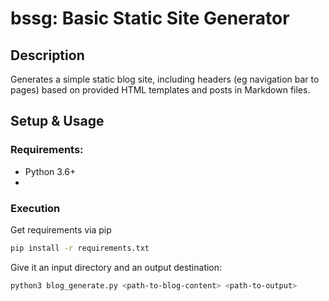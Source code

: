 # bssg: Basic Static Site Generator

## Description

Generates a simple static blog site, including headers (eg navigation bar to
pages) based on provided HTML templates and posts in Markdown files.

## Setup & Usage

### Requirements:

* Python 3.6+
*

### Execution

Get requirements via pip

```bash
pip install -r requirements.txt
```

Give it an input directory and an output destination:

```bash
python3 blog_generate.py <path-to-blog-content> <path-to-output>
```
